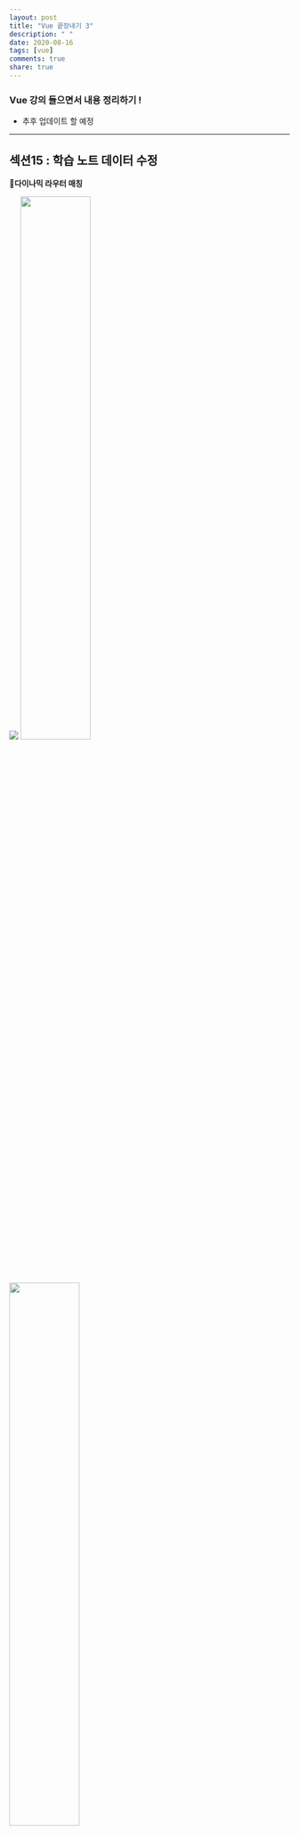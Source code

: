 ```yaml
---
layout: post
title: "Vue 끝장내기 3"
description: " "
date: 2020-08-16
tags: [vue]
comments: true
share: true
---
```


### Vue 강의 들으면서 내용 정리하기 !
- 추후 업데이트 할 예정
<hr/>

## 섹션15 : 학습 노트 데이터 수정

**🔎다이나믹 라우터 매칭**

<img src="https://github.com/jina95/TIL/blob/master/images/%EB%8B%A4%EC%9D%B4%EB%82%98%EB%AF%B9%20%EB%9D%BC%EC%9A%B0%ED%84%B0%20%EB%A7%A4%EC%B9%AD.png"/>
<img src="https://github.com/jina95/TIL/blob/master/images/%EC%95%84%EC%9D%B4%EB%94%94%EC%97%B0%EA%B2%B0.png"  width="50%"> <img src="https://github.com/jina95/TIL/blob/master/images/route%20id%20path%20%ED%99%95%EC%9D%B8.png" width="50%">

- route 에 path 를 정의할때 파라미터로 id를 받아서 해당 페이지로 진입했을때 그 아이디로 접근할 수 있는 형태

## 섹션16 : 데이터 포맷팅

**🔎VUe filter**
- [뷰 필터 안내 문서](https://vuejs.org/v2/guide/filters.html#ad)
<pre><code>
<--in mustaches-->
{{ message | capitalize }}
</pre></code>

- |(파이프) 를 이용해서 필터함수 이름만 넣어주게 되면 데이터에 필터함수의 내용을 결합하여 필터함수를 돌려서 나온 결과를 화면에 뿌려준다.

<img src="https://github.com/jina95/TIL/blob/master/images/formatDate.png" width="70%">
- filter 적용방법
- 위와 같이 적용한다면 해당 컴포넌트에서만 사용 가능한 filter 이다.

#### 🤔만약 여러컴포넌트에서 이용하고 싶다면?
- **전역** 필터로 사용하면 된다!

<img src="https://github.com/jina95/TIL/blob/master/images/utils%20filter.png" width="70%">

- utils > filter 

<img src="https://github.com/jina95/TIL/blob/master/images/format%20main%20js.png" width="70%">

- main.js 에서 전역으로 연결

**앞으로도 특정 텍스트를 형식화할 일 이 있을때는 filter 기능 사용할 것!**



## 섹션17 : 라우터 심화


**🔎라우터 네비게이션 가드란?**
- [라우터 네비게이션 가드 문서](https://router.vuejs.org/guide/advanced/navigation-guards.html)
- 로그인하지 않은 사용자가 특정 url 페이지로 이동했을때 이동을 막는것. : router.beforeEach
- 특정 라우터에 진입 하기 전에 beforeEnter 와 같은 라우터네비게이션 가드를 이용해서 데이터 먼저 호출후 받아왔을때만 로딩하게 함.

<img src="https://github.com/jina95/TIL/blob/master/images/%EB%9D%BC%EC%9A%B0%ED%84%B0%20%EB%84%A4%EB%B9%84%EA%B2%8C%EC%9D%B4%EC%85%98%EA%B0%80%EB%93%9C%20%EA%B8%B0%EC%B4%88%20%EC%BD%94%EB%93%9C.png" width="70%">

- new VueRouter 인스턴스가 router 변수에 담기게 끔 한다.
- export default 로 router 를 내보내야 한다.
- next 를 호출했을때만 beforeEach 의 특정로직 예를 들어 위와 같은 코드에서는 로그를 찍고 이동하는 로직을 확인 할 수있다.
- next 호출해줘야지만 다음페이지로 이동할 수 있다.

<img src="https://github.com/jina95/TIL/blob/master/images/meta%20auth%20true.png" width="70%">
<img src="https://github.com/jina95/TIL/blob/master/images/meta%20auth%20true%20if.png" width="70%">

- 라우터 페이지 속성에 meta 안에 auth 속성이 true 면 인증이 필요하다가 뜰 것.
- meta auth 를 통해 권한을 부여했다.
- meta auth true 를 이용해서 이 페이지는 권한이 필요하다까지 정의함.

**로그인 하지 않은 사용자를 인증이 필요한 페이지에 접근 할 수 없도록 라우터 네비게이션 가드 코드 추가**
<img src="https://github.com/jina95/TIL/blob/master/images/meta%20auth%20store.getters.isLogin.png" width="70%">

**로그아웃 시 쿠키 지우는 코드**

<img src="https://github.com/jina95/TIL/blob/master/images/appheader%20%ED%86%A0%ED%81%B0%20%EC%BF%A0%ED%82%A4%20%EC%82%AD%EC%A0%9C.png" width="70%">
<img src="https://github.com/jina95/TIL/blob/master/images/store%20%ED%86%A0%ED%81%B0%EA%B0%92%20%EC%A7%80%EC%9A%B0%EA%B8%B0.png" width="50%">

- appheader 와 store 에 코드 수정
- store 에 토큰값을 지우는 코드를 추가해주고, utils/cookies.js 에 있는 { deleteCookie } 를 이용해서 appheader 에서 쿠키값을 지워준다.
- deleteCookie 에서는 til_auth & til_user 필요! 


## 섹션17 : 프런트엔드 테스팅 소개

**🔎**

<img watchall>
- jest(자바스크립트 테스팅이 기본적으로 jest 로 설정되어있음) 라는 도구에서 테스트 실행할때 watchall 이라는 옵션을 붙여서 테스트 코드파일이 변화됬을때마다 다시 자동으로 테스트 해주는 명령어

- components / LoginForm.spec.js 파일을 만들어주고 터미널을 열어서 npm t 를 해주면 테스트가 실행된다./ control + c 하면 꺼짐!

**테스트를 하는 목적?**
- 각 페이지마다 기능이 있는데, 직접 코드를 치지 않아도 기능이 잘 돌아간다는 보장을 테스트코드를 통해서 할 수 있게 된다.
- 일일이 기능을 손으로 확인하는 시간을 줄여준다.

**Jest**
- 페이스북이 개발한 자바스크립트의 테스팅 라이브러리
- [Jest 공식 사이트](https://jestjs.io/en/)
- vue cli 설치할때 test 를 설치했기 때문에 따로 설치하지 않아도 된다.
 
 <pre><code> ex ) package.json : "@vue/cli-plugin-unit-jest" , "@vue/test-utils" 를 확인할수있다.</pre></code> 
 
<img src="https://github.com/jina95/TIL/blob/master/images/spec%20js.png" width="30%">

- 자바스크립트 파일에서 위와 같이 가운데에 spec 또는 test 가 붙는다면, 자바스크립트 테스트 파일.

<img src="https://github.com/jina95/TIL/blob/master/images/jest%20testMatch.png" width="70%">

- jest.config 파일에서 testMatch 부분이 없다면, test 폴더를 따로 만들어서 그안에 넣어줘야한다.
- 하지만 위와 같이 코드를 작성하게 되면, 테스팅할 파일과 가장 가까운 위치에 위치하거나, __test__ 폴더를 만든 뒤 그 안에 넣어줄 수 있다.

<img src="https://github.com/jina95/TIL/blob/master/images/%ED%85%8C%EC%8A%A4%ED%8A%B8%EC%BD%94%EB%93%9C%20%EC%8B%9C%EC%9E%91%ED%95%98%EA%B8%B0.png" width="70%">

- 간단하게 테스트코드를 작성해보았다.
- 테스트 코드를 작성할때는 기능이 깨지는 케이스에 대해서 먼저 점검하고 점차 줄여가는것이 좋다.
 <pre><code> ex ) expect(result).not.toBe(30);</pre></code> 
- 여기서 빨간줄이 뜨는 이유는 eslint 에서 jest 문법을 이해하지 못했기 때문 > eslintrc.js 에서 수정

 <pre><code>
  env: {
    node: true,
    jest: true
  },
  </pre></code>
  
  - env 부분에 jest 를 추가해 준다.
  
  **뷰 컴포넌트 테스트 방법**
  
  <img src="https://github.com/jina95/TIL/blob/master/images/jest%20mount.png" width="70%">
  
  - jest 에서는 console.log 가 가능하다!
  
  **[Vue Test Utils 공식 문서](https://vue-test-utils.vuejs.org/guides/)**
  - Vue Test Utils : vue js 를 위한 유닛 테스팅 공식 라이브러리
  - vue cli 생성 했을떄 Vue Test Utils이라는 플러그인을 이미 선택했기때문에 import 해서 사용 가능.
  - 밑에 처럼 이용 👇👇
  
  <img src="https://github.com/jina95/TIL/blob/master/images/vue-test%20util%20shallowMount.png" width="80%">
  
   <pre><code>
  describe('LoginForm.vue', () => {
  test('ID는 이메일 형식이어야 한다', () => {
    const wrapper = shallowMount(LoginForm);
    const idInput = wrapper.find('#username');
    console.log(idInput.html());
  });
});
 </pre></code>
 
 - .find() : vue/test-utils 에서 제공, LoginForm 이 화면에 부착됬을때 template 안에 있는 특정 html 요소를 쫓아갈 수 있는 api
 - 위와 같이 console.log(idInput.html()); 를 해준다면, 콘솔에 해당 html태그를 확인 할 수 있다.
 
 <img src="https://github.com/jina95/TIL/blob/master/images/%EC%82%AC%EC%9A%A9%EC%9E%90%EA%B4%80%EC%A0%90%20%EC%95%84%EB%8B%8C%20%ED%85%8C%EC%8A%A4%ED%8A%B8.png" width="80%">

- 위와 같은 코드는 사용자 관점이 아닌 테스트 코드이다.
- 그렇다면 어떻게 사용자 관점의 코드를 쓸 수 있을까?

<img src="https://github.com/jina95/TIL/blob/master/images/%EC%82%AC%EC%9A%A9%EC%9E%90%EA%B4%80%EC%A0%901.png" width="80%">

 <pre><code>
 expect(button.element.disabled).toBeTruthy();
  // .toBeTruthy() : 앞에 있는 값이 true 인지 아닌지
  </pre></code>
  
  
